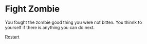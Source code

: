 # Fight Zombie

You fought the zombie good thing you were not bitten. You thinnk to yourself if there is anything you can do next.



[Restart](home.md)